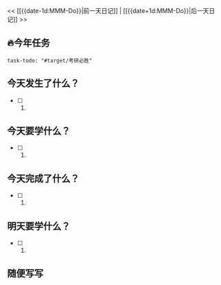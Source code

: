 << [[{{date-1d:MMM-Do}}|前一天日记]] | [[{{date+1d:MMM-Do}}|后一天日记]] >>

## 🔥今年任务
```query
task-todo: "#target/考研必胜"
```

## 今天发生了什么？
- [ ] 1. 

## 今天要学什么？
- [ ] 1.

## 今天完成了什么？
- [ ] 1.

## 明天要学什么？
- [ ] 1.

## 随便写写